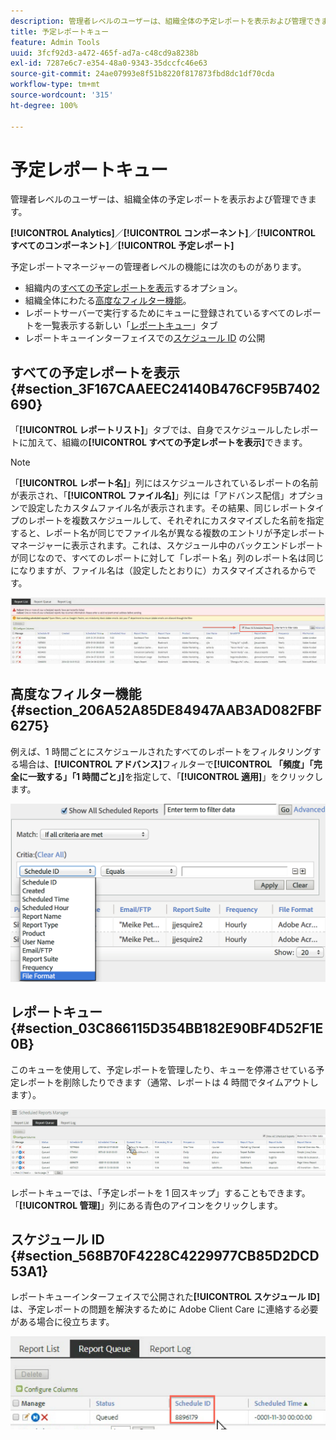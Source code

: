 ```yaml
---
description: 管理者レベルのユーザーは、組織全体の予定レポートを表示および管理できます。
title: 予定レポートキュー
feature: Admin Tools
uuid: 3fcf92d3-a472-465f-ad7a-c48cd9a8238b
exl-id: 7287e6c7-e354-48a0-9343-35dccfc46e63
source-git-commit: 24ae07993e8f51b8220f817873fbd8dc1df70cda
workflow-type: tm+mt
source-wordcount: '315'
ht-degree: 100%

---
```


# 予定レポートキュー

管理者レベルのユーザーは、組織全体の予定レポートを表示および管理できます。

**[!UICONTROL Analytics]**／**[!UICONTROL コンポーネント]**／**[!UICONTROL すべてのコンポーネント]**／**[!UICONTROL 予定レポート]**

予定レポートマネージャーの管理者レベルの機能には次のものがあります。

* 組織内の[すべての予定レポートを表示](/help/components/scheduled-reports-admin.md#section_3F167CAAEEC24140B476CF95B7402690)するオプション。
* 組織全体にわたる[高度なフィルター機能](/help/components/scheduled-reports-admin.md#section_206A52A85DE84947AAB3AD082FBF6275)。
* レポートサーバーで実行するためにキューに登録されているすべてのレポートを一覧表示する新しい「[レポートキュー](/help/components/scheduled-reports-admin.md#section_03C866115D354BB182E90BF4D52F1E0B)」タブ
* レポートキューインターフェイスでの[スケジュール ID](/help/components/scheduled-reports-admin.md#section_568B70F4228C4229977CB85D2DCD53A1) の公開

## すべての予定レポートを表示 {#section_3F167CAAEEC24140B476CF95B7402690}

「**[!UICONTROL レポートリスト]**」タブでは、自身でスケジュールしたレポートに加えて、組織の&#x200B;**[!UICONTROL すべての予定レポートを表示]**&#x200B;できます。

>[!NOTE]
>
>「**[!UICONTROL レポート名]**」列にはスケジュールされているレポートの名前が表示され、「**[!UICONTROL ファイル名]**」列には「アドバンス配信」オプションで設定したカスタムファイル名が表示されます。その結果、同じレポートタイプのレポートを複数スケジュールして、それぞれにカスタマイズした名前を指定すると、レポート名が同じでファイル名が異なる複数のエントリが予定レポートマネージャーに表示されます。これは、スケジュール中のバックエンドレポートが同じなので、すべてのレポートに対して「レポート名」列のレポート名は同じになりますが、ファイル名は（設定したとおりに）カスタマイズされるからです。

![](assets/show_all_scheduled_reports.png)

## 高度なフィルター機能 {#section_206A52A85DE84947AAB3AD082FBF6275}

例えば、1 時間ごとにスケジュールされたすべてのレポートをフィルタリングする場合は、**[!UICONTROL アドバンス]**&#x200B;フィルターで&#x200B;**[!UICONTROL 「頻度」「完全に一致する」「1 時間ごと」]**&#x200B;を指定して、「**[!UICONTROL 適用]**」をクリックします。

![](assets/advanced_filtering_schedl_reports.png)

## レポートキュー {#section_03C866115D354BB182E90BF4D52F1E0B}

このキューを使用して、予定レポートを管理したり、キューを停滞させている予定レポートを削除したりできます（通常、レポートは 4 時間でタイムアウトします）。

![](assets/scheduled_reports_2.png)

レポートキューでは、「予定レポートを 1 回スキップ」することもできます。「**[!UICONTROL 管理]**」列にある青色のアイコンをクリックします。

## スケジュール ID {#section_568B70F4228C4229977CB85D2DCD53A1}

レポートキューインターフェイスで公開された&#x200B;**[!UICONTROL スケジュール ID]** は、予定レポートの問題を解決するために Adobe Client Care に連絡する必要がある場合に役立ちます。

![](assets/schedule_id.png)
